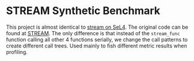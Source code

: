 # STREAM Synthetic Benchmark
This project is almost identical to [stream on
SeL4](https://github.com/mskordal/my-sel4-projects/tree/main/projects/stream).
The original code can be found at
[STREAM](https://github.com/jeffhammond/STREAM). The only difference is that
instead of the `stream_func` function calling all other 4 functions serially, we
change the call patterns to create different call trees. Used mainly to fish
different metric results when profiling.
